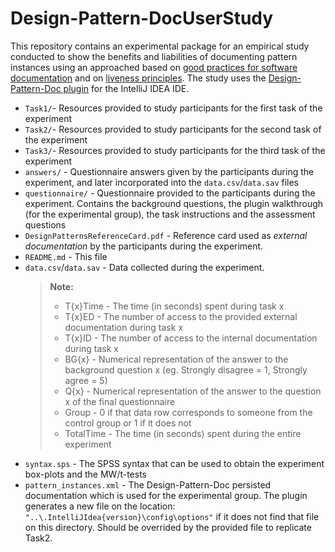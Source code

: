 # Design-Pattern-DocUserStudy

This repository contains an experimental package for an empirical study conducted to show the benefits and liabilities of documenting pattern instances using an approached based on [good practices for software documentation](http://www.hillside.net/plop/2009/papers/ACMVersions/correia.pdf) and on [liveness principles](https://dl.acm.org/doi/10.1145/3328433.3328456). The study uses the [Design-Pattern-Doc plugin](https://github.com/lemosf-ppb/Design-Pattern-Doc) for the IntelliJ IDEA IDE.

 - `Task1/`- Resources provided to study participants for the first task of the experiment
 - `Task2/`- Resources provided to study participants for the second task of the experiment
 - `Task3/`- Resources provided to study participants for the third task of the experiment
 - `answers/` - Questionnaire answers given by the participants during the experiment, and later incorporated into the `data.csv`/`data.sav` files
 - `questionnaire/` - Questionnaire provided to the participants during the experiment. Contains the background questions, the plugin walkthrough (for the experimental group), the task instructions and the assessment questions
 - `DesignPatternsReferenceCard.pdf` - Reference card used as _external documentation_ by the participants during the experiment.
 - `README.md` - This file
 - `data.csv`/`data.sav` - Data collected during the experiment.
   > **Note:** 
   > - T{x}Time - The time (in seconds) spent during task x
   > - T{x}ED - The number of access to the provided external documentation during task x
   > - T{x}ID - The number of access to the internal documentation during task x
   > - BG{x} - Numerical representation of the answer to the background question x (eg. Strongly disagree = 1, Strongly agree = 5)
   > - Q{x} - Numerical representation of the answer to the question x of the final questionnaire
   > - Group - 0 if that data row corresponds to someone from the control group or 1 if it does not
   > - TotalTime - The time (in seconds) spent during the entire experiment 
 - `syntax.sps` - The SPSS syntax that can be used to obtain the experiment box-plots and the MW/t-tests
  - `pattern_instances.xml` - The Design-Pattern-Doc persisted documentation which is used for the experimental group. The plugin generates a new file on the location: `"..\.IntelliJIdea{version}\config\options"` if it does not find that file on this directory. Should be overrided by the provided file to replicate Task2.
